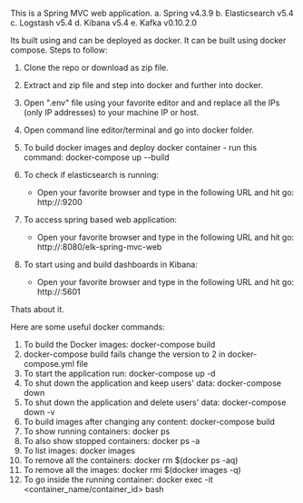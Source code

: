 This is a Spring MVC web application. 
a.	Spring v4.3.9
b.	Elasticsearch v5.4
c.	Logstash v5.4
d.	Kibana v5.4
e.	Kafka v0.10.2.0

Its built using and can be deployed as docker. It can be built using docker compose. Steps to follow:

1.	Clone the repo or download as zip file.
2.	Extract and zip file and step into docker and further into docker.
3. 	Open ".env" file using your favorite editor and and replace all the IPs (only IP addresses) to your machine IP or host.
4.	Open command line editor/terminal and go into docker folder.
5. 	To build docker images and deploy docker container - run this command: docker-compose up --build

6. To check if elasticsearch is running:
	-	Open your favorite browser and type in the following URL and hit go: http://<host>:9200
7. To access spring based web application:
	-	Open your favorite browser and type in the following URL and hit go: http://<host>:8080/elk-spring-mvc-web
8.	To start using and build dashboards in Kibana:
	-	Open your favorite browser and type in the following URL and hit go:  http://<host>:5601

Thats about it.

Here are some useful docker commands:

1.	To build the Docker images: 
		docker-compose build
2.	docker-compose build fails 
		change the version to 2 in docker-compose.yml file
3.	To start the application run:
		docker-compose up -d
4.	To shut down the application and keep users' data:
		docker-compose down
5.	To shut down the application and delete users' data:
		docker-compose down -v
6.	To build images after changing any content:
		docker-compose build
7.	To show running containers:
		docker ps
8.	To also show stopped containers:
		docker ps -a
9.	To list images:
		docker images
10.	To remove all the containers: 
		docker rm $(docker ps -aq)
11.	To remove all the images:
		docker rmi $(docker images -q)
12.	To go inside the running container:
		docker exec -it <container_name/container_id> bash
